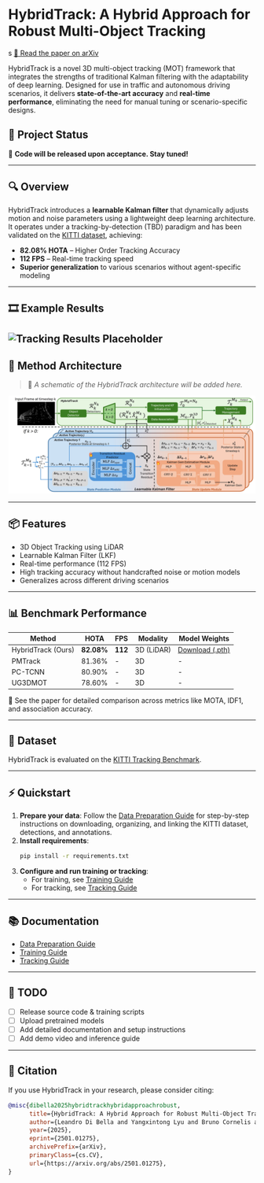 # HybridTrack: A Hybrid Approach for Robust Multi-Object Tracking
s
[📄 Read the paper on arXiv](https://www.arxiv.org/abs/2501.01275)

HybridTrack is a novel 3D multi-object tracking (MOT) framework that integrates the strengths of traditional Kalman filtering with the adaptability of deep learning. Designed for use in traffic and autonomous driving scenarios, it delivers **state-of-the-art accuracy** and **real-time performance**, eliminating the need for manual tuning or scenario-specific designs.

## 🔧 Project Status

🚧 **Code will be released upon acceptance. Stay tuned!**

---

## 🔍 Overview

HybridTrack introduces a **learnable Kalman filter** that dynamically adjusts motion and noise parameters using a lightweight deep learning architecture. It operates under a tracking-by-detection (TBD) paradigm and has been validated on the [KITTI dataset](https://www.cvlibs.net/datasets/kitti/), achieving:

- **82.08% HOTA** – Higher Order Tracking Accuracy
- **112 FPS** – Real-time tracking speed
- **Superior generalization** to various scenarios without agent-specific modeling
---

## 🎞️ Example Results

![Tracking Results Placeholder](hybridtrack_demo.gif)
---

## 📐 Method Architecture

> 📌 *A schematic of the HybridTrack architecture will be added here.*

![Method Architecture Placeholder](model_architecture_11.jpg)


---

## 📦 Features

- 3D Object Tracking using LiDAR
- Learnable Kalman Filter (LKF)
- Real-time performance (112 FPS)
- High tracking accuracy without handcrafted noise or motion models
- Generalizes across different driving scenarios

---

## 📊 Benchmark Performance

| Method         | HOTA | FPS  | Modality | Model Weights |
|----------------|------|------|----------|---------------|
| HybridTrack (Ours) | **82.08%** | **112** | 3D (LiDAR) | [Download (.pth)](https://drive.google.com/file/d/1beFjycNjTtb2nDDf0vteHp1NNbR4lrvR/view?usp=sharing) |
| PMTrack        | 81.36% | -    | 3D       | -             |
| PC-TCNN        | 80.90% | -    | 3D       | -             |
| UG3DMOT        | 78.60% | -    | 3D       | -             |

📌 See the paper for detailed comparison across metrics like MOTA, IDF1, and association accuracy.

---

## 📁 Dataset

HybridTrack is evaluated on the [KITTI Tracking Benchmark](https://www.cvlibs.net/datasets/kitti/eval_tracking.php).

---

## ⚡ Quickstart

1. **Prepare your data**: Follow the [Data Preparation Guide](docs/data_utils/create_data.md) for step-by-step instructions on downloading, organizing, and linking the KITTI dataset, detections, and annotations.
2. **Install requirements**: 
   ```bash
   pip install -r requirements.txt
   ```
3. **Configure and run training or tracking**:
   - For training, see [Training Guide](docs/data_utils/training.md)
   - For tracking, see [Tracking Guide](docs/data_utils/tracking.md)

---

## 📚 Documentation

- [Data Preparation Guide](docs/data_utils/create_data.md)
- [Training Guide](docs/data_utils/training.md)
- [Tracking Guide](docs/data_utils/tracking.md)

---

## 📅 TODO

- [ ] Release source code & training scripts
- [ ] Upload pretrained models
- [ ] Add detailed documentation and setup instructions
- [ ] Add demo video and inference guide

---

## 📜 Citation

If you use HybridTrack in your research, please consider citing:

```bibtex
@misc{dibella2025hybridtrackhybridapproachrobust,
      title={HybridTrack: A Hybrid Approach for Robust Multi-Object Tracking}, 
      author={Leandro Di Bella and Yangxintong Lyu and Bruno Cornelis and Adrian Munteanu},
      year={2025},
      eprint={2501.01275},
      archivePrefix={arXiv},
      primaryClass={cs.CV},
      url={https://arxiv.org/abs/2501.01275}, 
}
```
